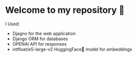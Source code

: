 # Welcome to my repository 🤗

I Used:

- Djagno for the web application
- Django ORM for databases
- OPENAI API for responses
- intfloat/e5-large-v2 HuggingFace🤗 model for embeddings
